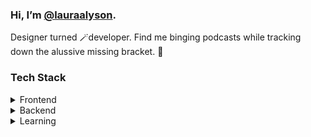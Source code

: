 ### Hi, I’m [@lauraalyson](mailto:lauraalyson3@gmail.com).

Designer turned 🪄developer. Find me binging podcasts while tracking down the alussive missing bracket. 👀

### Tech Stack 

<details>
  
  <summary> Frontend</summary>

  ```JavaScript``` ```React.js``` ```React Native``` ```jQuery``` ```Vue.js``` ```GSAP``` ```HTML``` ```CSS``` ```Bootstrap``` ```Framer Motion```
  ```Learning Solidity```
  
</details>
 
 <details>
  
  <summary> Backend</summary>
  
  ```Python``` ```Node.js``` ```Express``` ```MongoDB/Mongoose``` ```Django``` ```SQL```
  
</details>

<details>
  <summary>Learning</summary>
  
  ```Solidity``` ```Web3``` ```GraphQL``` ```D3.d (Data-Driven Documents)```
  
</details>


<!-- Other Formatting Option -->

<!-- <details>
  <summary>Other</summary>
  
  ```Git``` ```Adobe CC``` ```Figma``` ```Sketch``` ```Notion``` ```Postman``` ```Heroku``` ```Netlify```
  
</details> -->

<!-- 
Frontend         |      Backend       |      Other
:----------------:|:-----------------:|:-----------------:
JavaScript, ReactJS, React Native, jQuery, Node.js, VueJS, GSAP, HTML, CSS,  Bootstrap, Framer Motion     |        JavaScript, Express, MongoDB, Python,  Django, SQL         |         Adobe Creative Suite, Figma, Sketch, Notion, Postman, Heroku, Netlify, Git
 -->
 
